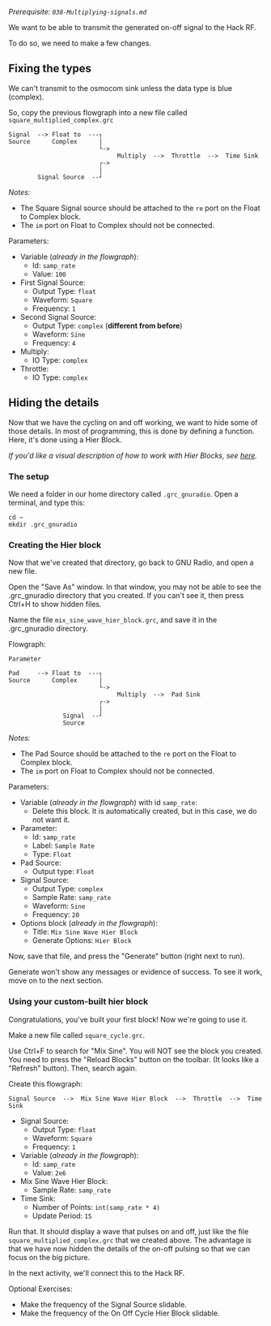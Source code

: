 _Prerequisite: `038-Multiplying-signals.md`_

We want to be able to transmit the generated on-off signal to the Hack RF.

To do so, we need to make a few changes.

## Fixing the types

We can't transmit to the osmocom sink unless the data type is blue (complex).

So, copy the previous flowgraph into a new file called `square_multiplied_complex.grc`

```
Signal  --> Float to  ---┐
Source      Complex      |
                         └->  
                              Multiply  -->  Throttle  -->  Time Sink 
                         ┌->
                         |
        Signal Source  --┘                    
```

_Notes:_ 

- The Square Signal source should be attached to the `re` port on the Float to Complex block.
- The `im` port on Float to Complex should not be connected.

Parameters:

- Variable (_already in the flowgraph_):
  - Id: `samp_rate`
  - Value: `100`
- First Signal Source:
  - Output Type: `float`
  - Waveform: `Square`
  - Frequency: `1`
- Second Signal Source:
  - Output Type: `complex`  (**different from before**)
  - Waveform: `Sine`
  - Frequency: `4`
- Multiply:
  - IO Type: `complex`
- Throttle:
  - IO Type: `complex`

## Hiding the details

Now that we have the cycling on and off working, we want to hide some of those details. In most of programming, this is done by defining a function. Here, it's done using a Hier Block.

_If you'd like a visual description of how to work with Hier Blocks, see [here](https://wiki.gnuradio.org/index.php/Hier_Blocks_and_Parameters)._

### The setup

We need a folder in our home directory called `.grc_gnuradio`. Open a terminal, and type this:

```
cd ~
mkdir .grc_gnuradio
```

### Creating the Hier block

Now that we've created that directory, go back to GNU Radio, and open a new file.

Open the "Save As" window. In that window, you may not be able to see the .grc_gnuradio directory that you created. If you can't see it, then press Ctrl+H to show hidden files.

Name the file `mix_sine_wave_hier_block.grc`, and save it in the .grc_gnuradio directory.

Flowgraph:
```
Parameter

Pad     --> Float to  ---┐
Source      Complex      |
                         └->
                              Multiply  -->  Pad Sink 
                         ┌->
                         |
               Signal  --┘
               Source
```

_Notes:_

- The Pad Source should be attached to the `re` port on the Float to Complex block.
- The `im` port on Float to Complex should not be connected.

Parameters:

- Variable (_already in the flowgraph_) with id `samp_rate`:
  - Delete this block. It is automatically created, but in this case, we do not want it.
- Parameter:
  - Id: `samp_rate`
  - Label: `Sample Rate`
  - Type: `Float`
- Pad Source:
  - Output type: `Float`
- Signal Source:
  - Output Type: `complex`
  - Sample Rate: `samp_rate`
  - Waveform: `Sine`
  - Frequency: `20`
- Options block (_already in the flowgraph_):
  - Title: `Mix Sine Wave Hier Block`
  - Generate Options: `Hier Block`

Now, save that file, and press the "Generate" button (right next to run).

Generate won't show any messages or evidence of success. To see it work, move on to the next section.

### Using your custom-built hier block

Congratulations, you've built your first block! Now we're going to use it.

Make a new file called `square_cycle.grc`.

Use Ctrl+F to search for "Mix Sine". You will NOT see the block you created. You need to press the "Reload Blocks" button on the toolbar. (It looks like a "Refresh" button). Then, search again.

Create this flowgraph:

```
Signal Source  -->  Mix Sine Wave Hier Block  -->  Throttle  -->  Time Sink 
```

- Signal Source:
  - Output Type: `float`
  - Waveform: `Square`
  - Frequency: `1`
- Variable (_already in the flowgraph_):
  - Id: `samp_rate`
  - Value: `2e6`
- Mix Sine Wave Hier Block:
  - Sample Rate: `samp_rate`
- Time Sink:
  - Number of Points: `int(samp_rate * 4)`
  - Update Period: `15`

Run that. It should display a wave that pulses on and off, just like the file `square_multiplied_complex.grc` that we created above. The advantage is that we have now hidden the details of the on-off pulsing so that we can focus on the big picture.

In the next activity, we'll connect this to the Hack RF.

Optional Exercises:

- Make the frequency of the Signal Source slidable. 
- Make the frequency of the On Off Cycle Hier Block slidable.
